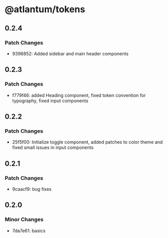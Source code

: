 # @atlantum/tokens

## 0.2.4

### Patch Changes

-   9398852: Added sidebar and main header components

## 0.2.3

### Patch Changes

-   f779f46: added Heading component, fixed token convention for typography, fixed input components

## 0.2.2

### Patch Changes

-   25f5f00: Initialize toggle component, added patches to color theme and fixed small issues in input components

## 0.2.1

### Patch Changes

-   9caacf9: bug fixes

## 0.2.0

### Minor Changes

-   7da7e61: basics
